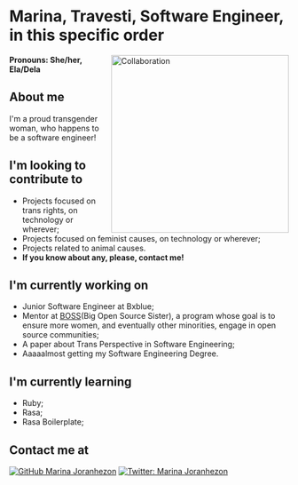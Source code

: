 # Marina, Travesti, Software Engineer, in this specific order

<img align='right' alt="Collaboration" src="https://thumbs.gfycat.com/SpottedSmugBronco-max-1mb.gif" width="320"/>

<b>Pronouns: She/her, Ela/Dela</b>

## About me
I'm a proud transgender woman, who happens to be a software engineer!

## I'm looking to contribute to
- Projects focused on trans rights, on technology or wherever;
- Projects focused on feminist causes, on technology or wherever;
- Projects related to animal causes.
- <b>If you know about any, please, contact me!</b>

## I'm currently working on
- Junior Software Engineer at Bxblue;
- Mentor at [BOSS](https://github.com/BOSS-BigOpenSourceSister)(Big Open Source Sister), a program whose goal is to ensure more women, and eventually other minorities, engage in open source communities;
- A paper about Trans Perspective in Software Engineering;
- Aaaaalmost getting my Software Engineering Degree.

## I'm currently learning
- Ruby;
- Rasa;
- Rasa Boilerplate;

## Contact me at
[![GitHub Marina Joranhezon](https://img.shields.io/github/followers/joranhezon?label=follow&style=social)](https://github.com/joranhezon)
[![Twitter: Marina Joranhezon](https://img.shields.io/twitter/follow/normaldacandina?style=social)](https://twitter.com/normaldacandina)
